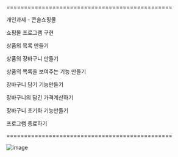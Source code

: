 ===============================================

개인과제 - 콘솔쇼핑몰

쇼핑몰 프로그램 구현

상품의 목록 만들기

상품의 장바구니 만들기

상품의 목록을 보여주는 기능 만들기

장바구니 담기 기능만들기

장바구니의 담긴 가격계산하기

장바구니 초기화 기능만들기

프로그램 종료하기

===============================================

![image](https://github.com/user-attachments/assets/f629b9bc-0178-467f-8f54-519ab8786418)

